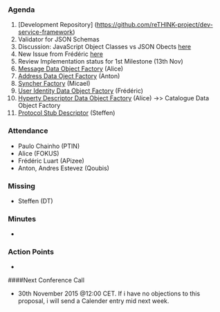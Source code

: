 ### Agenda

 1. [Development Repository] (https://github.com/reTHINK-project/dev-service-framework)
 1. Validator for JSON Schemas
 1. Discussion: JavaScript Object Classes vs JSON Obects [here](https://github.com/reTHINK-project/core-framework/issues/128#issuecomment-154091687)
 1. New Issue from Frédéric [here](https://github.com/reTHINK-project/core-framework/issues/127)
 1. Review Implementation status for 1st Milestone (13th Nov)
  1. [Message Data Object Factory](https://github.com/reTHINK-project/core-framework/blob/master/docs/specs/service-framework/sf_message_factory.md) (Alice)
  2. [Address Data Oject Factory](https://github.com/reTHINK-project/core-framework/blob/master/docs/specs/service-framework/sf_address_factory.md) (Anton)
  3. [Syncher Factory](https://github.com/reTHINK-project/core-framework/blob/master/docs/specs/service-framework/sf_syncher_manager.md) (Micael)
  4. [User Identity Data Object Factory](https://github.com/reTHINK-project/core-framework/blob/master/docs/specs/service-framework/sf_user_identity.md) (Frédéric)
  5. [Hyperty Descriptor Data Object Factory](https://github.com/reTHINK-project/core-framework/blob/master/docs/specs/service-framework/sf_hyperty_factory.md) (Alice) ->> Catalogue Data Object Factory
  6. [Protocol Stub Descriptor](https://github.com/reTHINK-project/core-framework/blob/master/docs/specs/service-framework/sf_protocol_stub_factory.md) (Steffen)


### Attendance

* Paulo Chainho (PTIN)
* Alice (FOKUS)
* Frédéric Luart (APizee)
* Anton, Andres Estevez (Qoubis)

### Missing
* Steffen (DT)


### Minutes
* 

### Action Points 
* 

####Next Conference Call
* 30th November 2015 @12:00 CET. If i have no objections to this proposal, i will send a Calender entry mid next week.  

